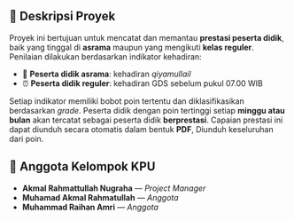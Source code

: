 <h2>📝 Deskripsi Proyek</h2>
<p>
  Proyek ini bertujuan untuk mencatat dan memantau <strong>prestasi peserta didik</strong>, baik yang tinggal di <strong>asrama</strong> maupun yang mengikuti <strong>kelas reguler</strong>. Penilaian dilakukan berdasarkan indikator kehadiran:
</p>

<ul>
  <li>🕌 <strong>Peserta didik asrama</strong>: kehadiran <em>qiyamullail</em></li>
  <li>⏰ <strong>Peserta didik reguler</strong>: kehadiran GDS sebelum pukul 07.00 WIB</li>
</ul>

<p>
  Setiap indikator memiliki bobot poin tertentu dan diklasifikasikan berdasarkan <em>grade</em>. Peserta didik dengan poin tertinggi setiap <strong>minggu atau bulan</strong> akan tercatat sebagai peserta didik <strong>berprestasi</strong>. Capaian prestasi ini dapat diunduh secara otomatis dalam bentuk <strong>PDF</strong>, Diunduh keseluruhan dari poin.
</p>

<h2>👥 Anggota Kelompok KPU</h2>
<ul>
  <li><strong>Akmal Rahmattullah Nugraha</strong> — <em>Project Manager</em></li>
  <li><strong>Muhamad Akmal Rahmatullah</strong> — <em>Anggota</em></li>
  <li><strong>Muhammad Raihan Amri</strong> — <em>Anggota</em></li>
</ul>
